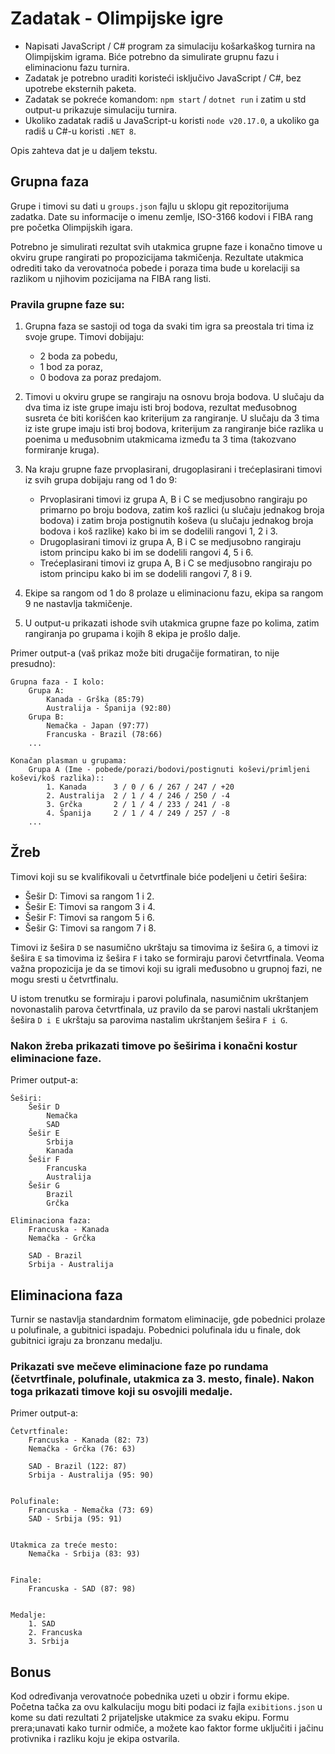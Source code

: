 # Zadatak - Olimpijske igre

- Napisati JavaScript / C# program za simulaciju košarkaškog turnira na Olimpijskim igrama.
  Biće potrebno da simulirate grupnu fazu i eliminacionu fazu turnira.
- Zadatak je potrebno uraditi koristeći isključivo JavaScript / C#, bez upotrebe eksternih paketa.
- Zadatak se pokreće komandom: `npm start` / `dotnet run` i zatim u std output-u prikazuje simulaciju turnira.
- Ukoliko zadatak radiš u JavaScript-u koristi `node v20.17.0`, a ukoliko ga radiš u C#-u koristi `.NET 8`.

Opis zahteva dat je u daljem tekstu.

## Grupna faza

Grupe i timovi su dati u `groups.json` fajlu u sklopu git repozitorijuma zadatka. Date su informacije o imenu zemlje, ISO-3166 kodovi i FIBA rang pre početka Olimpijskih igara.

Potrebno je simulirati rezultat svih utakmica grupne faze i konačno timove u okviru grupe rangirati po propozicijama takmičenja.
Rezultate utakmica odrediti tako da verovatnoća pobede i poraza tima bude u korelaciji sa razlikom u njihovim pozicijama na FIBA rang listi.

### Pravila grupne faze su:

1. Grupna faza se sastoji od toga da svaki tim igra sa preostala tri tima iz svoje grupe. Timovi dobijaju:
   - 2 boda za pobedu,
   - 1 bod za poraz,
   - 0 bodova za poraz predajom.
2. Timovi u okviru grupe se rangiraju na osnovu broja bodova.
   U slučaju da dva tima iz iste grupe imaju isti broj bodova, rezultat međusobnog susreta će biti korišćen kao kriterijum za rangiranje.
   U slučaju da 3 tima iz iste grupe imaju isti broj bodova, kriterijum za rangiranje biće razlika u poenima u međusobnim utakmicama između ta 3 tima (takozvano formiranje kruga).
3. Na kraju grupne faze prvoplasirani, drugoplasirani i trećeplasirani timovi iz svih grupa dobijaju rang od 1 do 9:
   - Prvoplasirani timovi iz grupa A, B i C se medjusobno rangiraju po primarno po broju bodova, zatim koš razlici (u slučaju jednakog broja bodova) i zatim broja postignutih koševa (u slučaju jednakog broja bodova i koš razlike) kako bi im se dodelili rangovi 1, 2 i 3.
   - Drugoplasirani timovi iz grupa A, B i C se medjusobno rangiraju istom principu kako bi im se dodelili rangovi 4, 5 i 6.
   - Trećeplasirani timovi iz grupa A, B i C se medjusobno rangiraju po istom principu kako bi im se dodelili rangovi 7, 8 i 9.
4. Ekipe sa rangom od 1 do 8 prolaze u eliminacionu fazu, ekipa sa rangom 9 ne nastavlja takmičenje.

5. U output-u prikazati ishode svih utakmica grupne faze po kolima, zatim rangiranja po grupama i kojih 8 ekipa je prošlo dalje.

Primer output-a (vaš prikaz može biti drugačije formatiran, to nije presudno):

```
Grupna faza - I kolo:
    Grupa A:
        Kanada - Grška (85:79)
        Australija - Španija (92:80)
    Grupa B:
        Nemačka - Japan (97:77)
        Francuska - Brazil (78:66)
    ...

Konačan plasman u grupama:
    Grupa A (Ime - pobede/porazi/bodovi/postignuti koševi/primljeni koševi/koš razlika)::
        1. Kanada      3 / 0 / 6 / 267 / 247 / +20
        2. Australija  2 / 1 / 4 / 246 / 250 / -4
        3. Grčka       2 / 1 / 4 / 233 / 241 / -8
        4. Španija     2 / 1 / 4 / 249 / 257 / -8
    ...
```

## Žreb

Timovi koji su se kvalifikovali u četvrtfinale biće podeljeni u četiri šešira:

- Šešir D: Timovi sa rangom 1 i 2.
- Šešir E: Timovi sa rangom 3 i 4.
- Šešir F: Timovi sa rangom 5 i 6.
- Šešir G: Timovi sa rangom 7 i 8.

Timovi iz šešira `D` se nasumično ukrštaju sa timovima iz šešira `G`, a timovi iz šešira `E` sa timovima iz šešira `F` i tako se formiraju parovi četvrtfinala. Veoma važna propozicija je da se timovi koji su igrali međusobno u grupnoj fazi, ne mogu sresti u četvrtfinalu.

U istom trenutku se formiraju i parovi polufinala, nasumičnim ukrštanjem novonastalih parova četvrtfinala, uz pravilo da se parovi nastali ukrštanjem šešira `D i E` ukrštaju sa parovima nastalim ukrštanjem šešira `F i G`.

### Nakon žreba prikazati timove po šeširima i konačni kostur eliminacione faze.

Primer output-a:

```
Šeširi:
    Šešir D
        Nemačka
        SAD
    Šešir E
        Srbija
        Kanada
    Šešir F
        Francuska
        Australija
    Šešir G
        Brazil
        Grčka

Eliminaciona faza:
    Francuska - Kanada
    Nemačka - Grčka

    SAD - Brazil
    Srbija - Australija

```

## Eliminaciona faza

Turnir se nastavlja standardnim formatom eliminacije, gde pobednici prolaze u polufinale, a gubitnici ispadaju. Pobednici polufinala idu u finale, dok gubitnici igraju za bronzanu medalju.

### Prikazati sve mečeve eliminacione faze po rundama (četvrtfinale, polufinale, utakmica za 3. mesto, finale). Nakon toga prikazati timove koji su osvojili medalje.

Primer output-a:

```
Četvrtfinale:
    Francuska - Kanada (82: 73)
    Nemačka - Grčka (76: 63)

    SAD - Brazil (122: 87)
    Srbija - Australija (95: 90)


Polufinale:
    Francuska - Nemačka (73: 69)
    SAD - Srbija (95: 91)


Utakmica za treće mesto:
    Nemačka - Srbija (83: 93)


Finale:
    Francuska - SAD (87: 98)


Medalje:
    1. SAD
    2. Francuska
    3. Srbija
```

## Bonus

Kod određivanja verovatnoće pobednika uzeti u obzir i formu ekipe.
Početna tačka za ovu kalkulaciju mogu biti podaci iz fajla `exibitions.json` u kome su dati rezultati 2 prijateljske utakmice za svaku ekipu.
Formu prera;unavati kako turnir odmiče, a možete kao faktor forme uključiti i jačinu protivnika i razliku koju je ekipa ostvarila.
